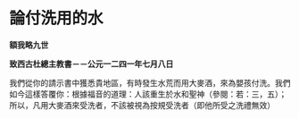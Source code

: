 # 論付洗用的水


**額我略九世**

**致西古杜總主教書－－公元一二四一年七月八日**





我們從你的請示書中獲悉貴地區，有時發生水荒而用大麥酒，來為嬰孩付洗。我們如今這樣答覆你：根據福音的道理：人該重生於水和聖神（參閱：若：三，五）；所以，凡用大麥酒來受洗者，不該被視為按規受洗者（即他所受之洗禮無效）

